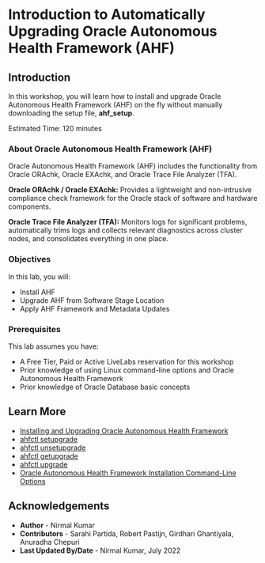 # Introduction to Automatically Upgrading Oracle Autonomous Health Framework (AHF)

## Introduction

In this workshop, you will learn how to install and upgrade Oracle Autonomous Health Framework (AHF) on the fly without manually downloading the setup file, **ahf_setup**.

Estimated Time: 120 minutes

### About Oracle Autonomous Health Framework (AHF)
Oracle Autonomous Health Framework (AHF) includes the functionality from Oracle ORAchk, Oracle EXAchk, and Oracle Trace File Analyzer (TFA).

**Oracle ORAchk / Oracle EXAchk:** Provides a lightweight and non-intrusive compliance check framework for the Oracle stack of software and hardware components.

**Oracle Trace File Analyzer (TFA):** Monitors logs for significant problems, automatically trims logs and collects relevant diagnostics across cluster nodes, and consolidates everything in one place.

### Objectives

In this lab, you will:
* Install AHF
* Upgrade AHF from Software Stage Location
* Apply AHF Framework and Metadata Updates

### Prerequisites

This lab assumes you have:
* A Free Tier, Paid or Active LiveLabs reservation for this workshop
* Prior knowledge of using Linux command-line options and Oracle Autonomous Health Framework
* Prior knowledge of Oracle Database basic concepts

## Learn More

* [Installing and Upgrading Oracle Autonomous Health Framework](https://docs.oracle.com/en/engineered-systems/health-diagnostics/autonomous-health-framework/ahfug/install-upgrade-ahf.html#GUID-663F0836-A2A2-4EFB-B19E-EABF303739A9)
* [ahfctl setupgrade](https://docs.oracle.com/en/engineered-systems/health-diagnostics/autonomous-health-framework/ahfug/ahfctl-setupgrade.html#GUID-0AA4D7BE-781D-4345-BC77-A38AF10826BB)
* [ahfctl unsetupgrade](https://docs.oracle.com/en/engineered-systems/health-diagnostics/autonomous-health-framework/ahfug/ahfctl-unsetupgrade.html#GUID-7757592D-7E68-44EB-9ED0-14731146CFF6)
* [ahfctl getupgrade](https://docs.oracle.com/en/engineered-systems/health-diagnostics/autonomous-health-framework/ahfug/ahfctl-getupgrade.html#GUID-436F6822-FA11-4BE7-B28A-B8F0D9C01F97)
* [ahfctl upgrade](https://docs.oracle.com/en/engineered-systems/health-diagnostics/autonomous-health-framework/ahfug/ahfctl-upgrade.html#GUID-7EB170D6-DC9F-4EE3-9DD8-B5374B856179)
* [Oracle Autonomous Health Framework Installation Command-Line Options](https://docs.oracle.com/en/engineered-systems/health-diagnostics/autonomous-health-framework/ahfug/install-ahf.html#GUID-F57C15E1-B82A-42A1-B064-B6C86639799F)

## Acknowledgements
* **Author** - Nirmal Kumar
* **Contributors** -  Sarahi Partida, Robert Pastijn, Girdhari Ghantiyala, Anuradha Chepuri
* **Last Updated By/Date** - Nirmal Kumar, July 2022

